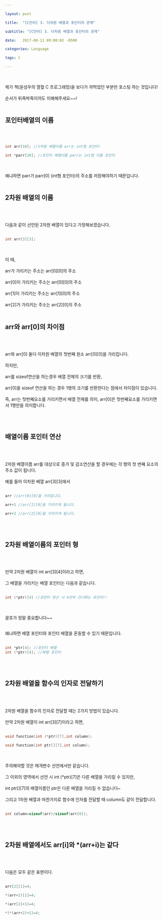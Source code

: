 ```yaml
---

layout: post

title:  "[C언어] 3. 다차원 배열과 포인터의 관계"

subtitle: "[C언어] 3. 다차원 배열과 포인터의 관계"

date:   2017-08-11 09:00:02 -0500

categories: Language

tags: C

---
```




<br>
<br>
제가 책(윤성우의 열혈 C 프로그래밍)을 보다가 까먹었던 부분만 포스팅 하는 것입니다!
<br>
<br>
순서가 뒤죽박죽이어도 이해해주세요~~!
<br>
<br>

## 포인터배열의 이름

<br>
<br>


```cpp
int arr[10]; //1차원 배열이름 arr는 int형 포인터!

int *parr[20]; //포인터 배열이름 parr는 int형 더블 포인터
```

<br>
<br>
왜냐하면 parr가 parr[0] (int형 포인터)의 주소를 저장해야하기 때문입니다. 

<br>
<br>

## 2차원 배열의 이름 

<br>
<br>

다음과 같이 선언된 2차원 배열이 있다고 가정해보겠습니다.
<br>
<br>

```cpp
int arr[3][3];
```

<br>
<br>
이 때,
<br> 
<br>
arr가 가리키는 주소는 arr[0][0]의 주소
<br>
<br>
arr[0]이 가리키는 주소는 arr[0][0]의 주소
<br>
<br>
arr[1]이 가리키는 주소는 arr[1][0]의 주소
<br>
<br>
arr[2]가 가리키는 주소는 arr[2][0]의 주소  

<br>
<br>

## arr와 arr[0]의 차이점

<br>
<br>

arr와 arr[0] 둘다 이차원 배열의 첫번째 원소 arr[0][0]을 가리킵니다.
<br>
<br>
하지만,
<br>
<br> 
arr를 sizeof연산을 하는경우 배열 전체의 크기를 반환,
<br>
<br>
arr[0]을 sizeof 연산을 하는 경우 1행의 크기를 반환한다는 점에서 차이점이 있습니다.
<br>
<br>
즉, arr는 첫번째요소를 가리키면서 배열 전체를 의미, arr[0]은 첫번째요소를 가리키면서 1행만을 의미합니다.

<br>
<br>

## 배열이름 포인터 연산
<br>
<br>

2차원 배열이름 arr를 대상으로 증가 및 감소연산을 할 경우에는 각 행의 첫 번째 요소의 주소 값이 됩니다.
<br>
<br>
예를 들어 이차원 배열 arr[3][3]에서
<br>
<br>

```cpp
arr //arr[0][0]을 가리킵니다.

arr+1 //arr[1][0]을 가리키게 됩니다.

arr+2 //arr[2][0]을 가리키게 됩니다.
```

<br>
<br>

## 2차원 배열이름의 포인터 형
<br>
<br>

만약 2차원 배열이 int arr[3][4]이라고 하면,
<br>
<br>
그 배열을 가리키는 배열 포인터는 다음과 같습니다.
<br>
<br>

```cpp
int (*ptr)[4] //포인터 연산 시 4칸씩 건너뛰는 포인터!!
```

<br>
<br>
괄호가 정말 중요합니다~~
<br>
<br> 

왜냐하면 배열 포인터와 포인터 배열을 혼동할 수 있기 때문입니다.
<br>
<br>

```cpp
int *ptr[4]; //포인터 배열
int (*ptr)[4]; //배열 포인터
```


<br>
<br>

## 2차원 배열을 함수의 인자로 전달하기
<br>
<br>

2차원 배열을 함수의 인자로 전달할 때는 2가지 방법이 있습니다.
<br>
<br>
만약 2차원 배열이 int arr[3][7]이라고 하면,
<br>
<br>

```cpp
void function(int (*ptr)[7],int column);

void function(int ptr[][7],int column);
```
<br>
<br>
주의해야할 것은 매개변수 선언에서만 같습니다.
<br>
<br>
그 이외의 영역에서 선언 시 int (*ptr)[7]은 다른 배열을 가리킬 수 있지만,
<br>
<br>
int ptr[][7]의 배열이름인 ptr은 다른 배열을 가리킬 수 없습니다~
<br>
<br>
그리고 1차원 배열과 마찬가지로 함수에 인자를 전달할 때 column도 같이 전달합니다.
<br>
<br>

```cpp
int column=sizeof(arr)/sizeof(arr[0]);
```

<br>
<br>

## 2차원 배열에서도 arr[i]와 *(arr+i)는 같다

<br>
<br>

다음은 모두 같은 표현이다.
<br>
<br>

```cpp
arr[2][1]=4;

*(arr+2)[1]=4;

*(arr[2]+1)=4;

*(*(arr+2)+1)=4;
```

